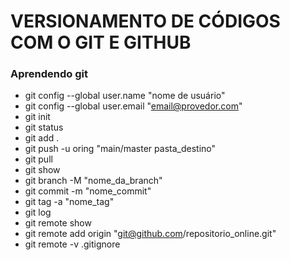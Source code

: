# VERSIONAMENTO DE CÓDIGOS COM O GIT E GITHUB

### Aprendendo git

- git config --global user.name "nome de usuário"
- git config --global user.email "email@provedor.com"
- git init
- git status
- git add .
- git push -u oring "main/master pasta_destino"
- git pull
- git show
- git branch -M "nome_da_branch"
- git commit -m "nome_commit"
- git tag -a "nome_tag" 
- git log
- git remote show
- git remote add origin "git@github.com/repositorio_online.git"
- git remote -v
.gitignore
